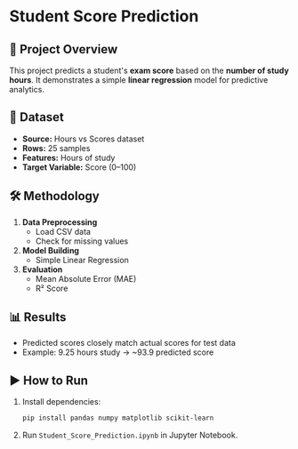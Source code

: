 # Student Score Prediction

## 📌 Project Overview
This project predicts a student's **exam score** based on the **number of study hours**. It demonstrates a simple **linear regression** model for predictive analytics.

## 📂 Dataset
- **Source:** Hours vs Scores dataset  
- **Rows:** 25 samples  
- **Features:** Hours of study  
- **Target Variable:** Score (0–100)  

## 🛠️ Methodology
1. **Data Preprocessing**
   - Load CSV data  
   - Check for missing values  
2. **Model Building**
   - Simple Linear Regression  
3. **Evaluation**
   - Mean Absolute Error (MAE)  
   - R² Score  

## 📊 Results
- Predicted scores closely match actual scores for test data  
- Example: 9.25 hours study → ~93.9 predicted score  

## ▶️ How to Run
1. Install dependencies:  
   ```bash
   pip install pandas numpy matplotlib scikit-learn
   ```
2. Run `Student_Score_Prediction.ipynb` in Jupyter Notebook.

